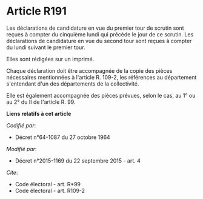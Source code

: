 # Article R191

Les déclarations de candidature en vue du premier tour de scrutin sont reçues à compter du cinquième lundi qui précède le
jour de ce scrutin. Les déclarations de candidature en vue du second tour sont reçues à compter du lundi suivant le premier
tour. 

Elles sont rédigées sur un imprimé. 

Chaque déclaration doit être accompagnée de la copie des pièces nécessaires mentionnées à l'article R. 109-2, les références
au département s'entendant d'un des départements de la collectivité. 

Elle est également accompagnée des pièces prévues, selon le cas, au 1° ou au 2° du II de l'article R. 99.

**Liens relatifs à cet article**

_Codifié par_:

  - Décret n°64-1087 du 27 octobre 1964

_Modifié par_:

  - Décret n°2015-1169 du 22 septembre 2015 - art. 4

_Cite_:

  - Code électoral - art. R*99
  - Code électoral - art. R109-2
